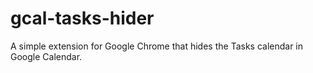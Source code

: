 gcal-tasks-hider
================

A simple extension for Google Chrome that hides the Tasks calendar in Google Calendar.
